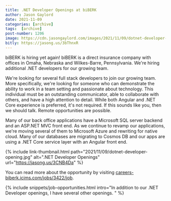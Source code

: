 ```yaml
---
title: .NET Developer Openings at biBERK
author: Jason Gaylord
date: 2021-11-09
categories: [archive]
tags:  [archive]
post-number: 1206
image: https://cdn.jasongaylord.com/images/2021/11/09/dotnet-developer-opening.jpg
bitly: https://jasong.us/3bThnxR
---
```


biBERK is hiring yet again! biBERK is a direct insurance company with offices in Omaha, Nebraska and Wilkes-Barre, Pennsylvania. We're hiring additional .NET developers for our growing team. 

We're looking for several full stack developers to join our growing team. More specifically, we're looking for someone who can demonstrate the ability to work in a team setting and passionate about technology. This individual must be an outstanding communicator, able to collaborate with others, and have a high attention to detail. While both Angular and .NET Core experience is preferred, it's not required. If this sounds like you, then we should talk. Remote opportunities are possible.

Many of our back office applications have a Microsoft SQL server backend and an ASP.NET MVC front end. As we continue to revamp our applications, we're moving several of them to Microsoft Azure and rewriting for native cloud. Many of our databases are migrating to Cosmos DB and our apps are using a .NET Core service layer with an Angular front end. 

{% include link-thumbnail.html path="2021/11/09/dotnet-developer-opening.jpg" alt=".NET Developer Openings" url="https://jasong.us/3CNB4Da" %}

You can read more about the opportunity by visiting [careers-biberk.icims.com/jobs/3422/job](https://jasong.us/3CNB4Da).

{% include snippets/job-opportunities.html intro="In addition to our .NET Developer openings, I have several other openings. " %}